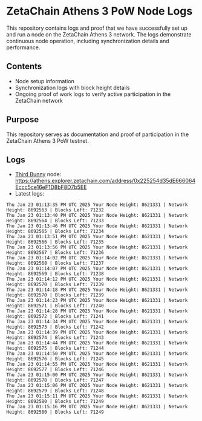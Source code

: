 # ZetaChain Athens 3 PoW Node Logs
This repository contains logs and proof that we have successfully set up and run a node on the ZetaChain Athens 3 network. The logs demonstrate continuous node operation, including synchronization details and performance.

## Contents
- Node setup information
- Synchronization logs with block height details
- Ongoing proof of work logs to verify active participation in the ZetaChain network

## Purpose
This repository serves as documentation and proof of participation in the ZetaChain Athens 3 PoW testnet.

## Logs

- [Third Bunny](https://thirdbunny.xyz/) node: https://athens.explorer.zetachain.com/address/0x225254d35dE666064Eccc5ce16eF1D8bF8D7b5EE
- Latest logs:
```
Thu Jan 23 01:13:35 PM UTC 2025 Your Node Height: 8621331 | Network Height: 8692563 | Blocks Left: 71232
Thu Jan 23 01:13:40 PM UTC 2025 Your Node Height: 8621331 | Network Height: 8692564 | Blocks Left: 71233
Thu Jan 23 01:13:46 PM UTC 2025 Your Node Height: 8621331 | Network Height: 8692565 | Blocks Left: 71234
Thu Jan 23 01:13:51 PM UTC 2025 Your Node Height: 8621331 | Network Height: 8692566 | Blocks Left: 71235
Thu Jan 23 01:13:56 PM UTC 2025 Your Node Height: 8621331 | Network Height: 8692567 | Blocks Left: 71236
Thu Jan 23 01:14:02 PM UTC 2025 Your Node Height: 8621331 | Network Height: 8692568 | Blocks Left: 71237
Thu Jan 23 01:14:07 PM UTC 2025 Your Node Height: 8621331 | Network Height: 8692569 | Blocks Left: 71238
Thu Jan 23 01:14:12 PM UTC 2025 Your Node Height: 8621331 | Network Height: 8692570 | Blocks Left: 71239
Thu Jan 23 01:14:18 PM UTC 2025 Your Node Height: 8621331 | Network Height: 8692570 | Blocks Left: 71239
Thu Jan 23 01:14:23 PM UTC 2025 Your Node Height: 8621331 | Network Height: 8692571 | Blocks Left: 71240
Thu Jan 23 01:14:28 PM UTC 2025 Your Node Height: 8621331 | Network Height: 8692572 | Blocks Left: 71241
Thu Jan 23 01:14:34 PM UTC 2025 Your Node Height: 8621331 | Network Height: 8692573 | Blocks Left: 71242
Thu Jan 23 01:14:39 PM UTC 2025 Your Node Height: 8621331 | Network Height: 8692574 | Blocks Left: 71243
Thu Jan 23 01:14:44 PM UTC 2025 Your Node Height: 8621331 | Network Height: 8692575 | Blocks Left: 71244
Thu Jan 23 01:14:50 PM UTC 2025 Your Node Height: 8621331 | Network Height: 8692576 | Blocks Left: 71245
Thu Jan 23 01:14:55 PM UTC 2025 Your Node Height: 8621331 | Network Height: 8692577 | Blocks Left: 71246
Thu Jan 23 01:15:00 PM UTC 2025 Your Node Height: 8621331 | Network Height: 8692578 | Blocks Left: 71247
Thu Jan 23 01:15:06 PM UTC 2025 Your Node Height: 8621331 | Network Height: 8692579 | Blocks Left: 71248
Thu Jan 23 01:15:11 PM UTC 2025 Your Node Height: 8621331 | Network Height: 8692580 | Blocks Left: 71249
Thu Jan 23 01:15:16 PM UTC 2025 Your Node Height: 8621331 | Network Height: 8692580 | Blocks Left: 71249
```
